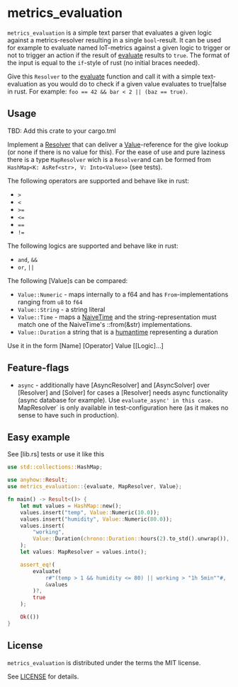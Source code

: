 # metrics_evaluation
`metrics_evaluation` is a simple text parser that evaluates a given logic against a metrics-resolver resulting in a single `bool`-result.
It can be used for example to evaluate named IoT-metrics against a given logic to trigger or not to trigger an action if the result of [evaluate](src/lib.rs) results to `true`.
The format of the input is equal to the `if`-style of rust (no initial braces needed).

Give this `Resolver` to the [evaluate](src/lib.rs) function and call it with a simple text-evaluation as you would do to check if a given value evaluates to true|false in rust. For example: `foo == 42 && bar < 2 || (baz == true)`.

## Usage
TBD: Add this crate to your cargo.tml

Implement a [Resolver](src/resolver.rs) that can deliver a [Value](src/value.rs)-reference for the give lookup (or none if there is no value for this). For the ease of use and pure laziness there is a type `MapResolver` wich is a `Resolver`and can be formed from `HashMap<K: AsRef<str>, V: Into<Value>>` (see tests).

The following operators are supported and behave like in rust:
* `>`
* `<`
* `>=`
* `<=`
* `==`
* `!=`

The following logics are supported and behave like in rust:
* `and`, `&&`
* `or`, `||`

The following [Value]s can be compared:
* `Value::Numeric` - maps internally to a f64 and has `From`-implementations ranging from `u8` to `f64`
* `Value::String` - a string literal
* `Value::Time` - maps a [NaiveTime](https://docs.rs/chrono/latest/chrono/naive/struct.NaiveTime.html) and the string-representation must match one of the NaiveTime's ::from(&str) implementations.
* `Value::Duration` a string that is a [humantime](https://docs.rs/humantime/latest/humantime/) representing a duration

Use it in the form [Name] [Operator] Value [[Logic]...]

## Feature-flags
* `async` - additionally have [AsyncResolver] and [AsyncSolver] over [Resolver] and [Solver] for cases a [Resolver] needs async functionality (async database for example). Use `evaluate_async' in this case. `MapResolver` is only available in test-configuration here (as it makes no sense to have such in production).

## Easy example
See [lib.rs] tests or use it like this
```rust
use std::collections::HashMap;

use anyhow::Result;
use metrics_evaluation::{evaluate, MapResolver, Value};

fn main() -> Result<()> {
    let mut values = HashMap::new();
    values.insert("temp", Value::Numeric(10.0));
    values.insert("humidity", Value::Numeric(80.0));
    values.insert(
        "working",
        Value::Duration(chrono::Duration::hours(2).to_std().unwrap()),
    );
    let values: MapResolver = values.into();

    assert_eq!(
        evaluate(
            r#"(temp > 1 && humidity <= 80) || working > "1h 5min""#,
            &values
        )?,
        true
    );

    Ok(())
}
```

## License
`metrics_evaluation` is distributed under the terms the MIT license.

See [LICENSE](https://github.com/likebike/fasteval/blob/master/LICENSE) for details.


